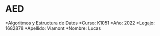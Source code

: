# AED

*Algoritmos y Estructura de Datos
*Curso: K1051
*Año: 2022
*Legajo: 1682878
*Apellido: Viamont
*Nombre: Lucas
